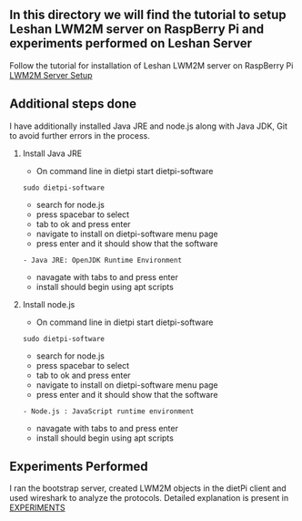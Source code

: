 ## In this directory we will find the tutorial to setup Leshan LWM2M server on RaspBerry Pi and experiments performed on Leshan Server

Follow the tutorial for installation of Leshan LWM2M server on RaspBerry Pi [LWM2M Server Setup](https://github.com/pschragger/IOT_Tutorials_for_VU/blob/main/RPI_DEVICE_MANAGEMENT_INSTALL_tutorial/README.md)

## Additional steps done 

I have additionally installed Java JRE and node.js along with Java JDK, Git to avoid further errors in the process.

1. Install Java JRE
    - On command line in dietpi start dietpi-software
    ```
    sudo dietpi-software
    ```
    - search for node.js 
    - press spacebar to select 
    - tab to ok and press enter
    - navigate to install on dietpi-software menu page
    - press enter and it should show that the software 
    ```
    - Java JRE: OpenJDK Runtime Environment
    ```
    - navagate with tabs to <ok> and press enter
   - install should begin using apt scripts

2. Install node.js
     - On command line in dietpi start dietpi-software
    ```
    sudo dietpi-software
    ```
    - search for node.js 
    - press spacebar to select 
    - tab to ok and press enter
    - navigate to install on dietpi-software menu page
    - press enter and it should show that the software 
    ```
    - Node.js : JavaScript runtime environment
    ```
    - navagate with tabs to <ok> and press enter
    - install should begin using apt scripts
  
## Experiments Performed ##

I ran the bootstrap server, created LWM2M objects in the dietPi client and used wireshark to analyze the protocols. Detailed explanation is present in [EXPERIMENTS](https://github.com/saisusmithainavolu/VU_FALL22_IOT_SI/blob/main/LWM2M_Setup/Experiments.md)
